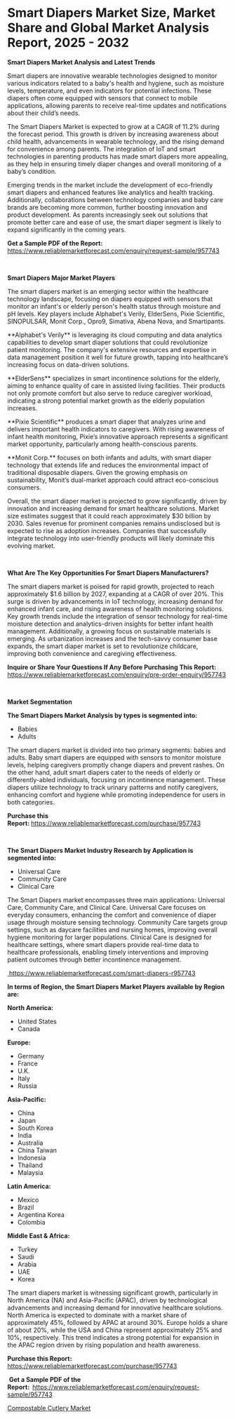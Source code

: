 <p><h1>Smart Diapers Market Size, Market Share and Global Market Analysis Report, 2025 - 2032</h1></p><p><strong>Smart Diapers Market Analysis and Latest Trends</strong></p>
<p><p>Smart diapers are innovative wearable technologies designed to monitor various indicators related to a baby's health and hygiene, such as moisture levels, temperature, and even indicators for potential infections. These diapers often come equipped with sensors that connect to mobile applications, allowing parents to receive real-time updates and notifications about their child’s needs.</p><p>The Smart Diapers Market is expected to grow at a CAGR of 11.2% during the forecast period. This growth is driven by increasing awareness about child health, advancements in wearable technology, and the rising demand for convenience among parents. The integration of IoT and smart technologies in parenting products has made smart diapers more appealing, as they help in ensuring timely diaper changes and overall monitoring of a baby’s condition.</p><p>Emerging trends in the market include the development of eco-friendly smart diapers and enhanced features like analytics and health tracking. Additionally, collaborations between technology companies and baby care brands are becoming more common, further boosting innovation and product development. As parents increasingly seek out solutions that promote better care and ease of use, the smart diaper segment is likely to expand significantly in the coming years.</p></p>
<p><strong>Get a Sample PDF of the Report:&nbsp;</strong> <a href="https://www.reliablemarketforecast.com/enquiry/request-sample/957743?utm_campaign=1899&utm_medium=2&utm_source=Github&utm_content=ia&utm_term=07022025&utm_id=smart-diapers">https://www.reliablemarketforecast.com/enquiry/request-sample/957743</a></p>
<p>&nbsp;</p>
<p><strong>Smart Diapers Major Market Players</strong></p>
<p><p>The smart diapers market is an emerging sector within the healthcare technology landscape, focusing on diapers equipped with sensors that monitor an infant's or elderly person's health status through moisture and pH levels. Key players include Alphabet's Verily, ElderSens, Pixie Scientific, SINOPULSAR, Monit Corp., Opro9, Simativa, Abena Nova, and Smartipants.</p><p>**Alphabet's Verily** is leveraging its cloud computing and data analytics capabilities to develop smart diaper solutions that could revolutionize patient monitoring. The company's extensive resources and expertise in data management position it well for future growth, tapping into healthcare’s increasing focus on data-driven solutions.</p><p>**ElderSens** specializes in smart incontinence solutions for the elderly, aiming to enhance quality of care in assisted living facilities. Their products not only promote comfort but also serve to reduce caregiver workload, indicating a strong potential market growth as the elderly population increases.</p><p>**Pixie Scientific** produces a smart diaper that analyzes urine and delivers important health indicators to caregivers. With rising awareness of infant health monitoring, Pixie’s innovative approach represents a significant market opportunity, particularly among health-conscious parents.</p><p>**Monit Corp.** focuses on both infants and adults, with smart diaper technology that extends life and reduces the environmental impact of traditional disposable diapers. Given the growing emphasis on sustainability, Monit’s dual-market approach could attract eco-conscious consumers.</p><p>Overall, the smart diaper market is projected to grow significantly, driven by innovation and increasing demand for smart healthcare solutions. Market size estimates suggest that it could reach approximately $30 billion by 2030. Sales revenue for prominent companies remains undisclosed but is expected to rise as adoption increases. Companies that successfully integrate technology into user-friendly products will likely dominate this evolving market.</p></p>
<p>&nbsp;</p>
<p><strong>What Are The Key Opportunities For Smart Diapers Manufacturers?</strong></p>
<p><p>The smart diapers market is poised for rapid growth, projected to reach approximately $1.6 billion by 2027, expanding at a CAGR of over 20%. This surge is driven by advancements in IoT technology, increasing demand for enhanced infant care, and rising awareness of health monitoring solutions. Key growth trends include the integration of sensor technology for real-time moisture detection and analytics-driven insights for better infant health management. Additionally, a growing focus on sustainable materials is emerging. As urbanization increases and the tech-savvy consumer base expands, the smart diaper market is set to revolutionize childcare, improving both convenience and caregiving effectiveness.</p></p>
<p><strong>Inquire or Share Your Questions If Any Before Purchasing This Report:</strong> <a href="https://www.reliablemarketforecast.com/enquiry/pre-order-enquiry/957743?utm_campaign=1899&utm_medium=2&utm_source=Github&utm_content=ia&utm_term=07022025&utm_id=smart-diapers">https://www.reliablemarketforecast.com/enquiry/pre-order-enquiry/957743</a></p>
<p>&nbsp;</p>
<p><strong>Market Segmentation</strong></p>
<p><strong>The Smart Diapers Market Analysis by types is segmented into:</strong></p>
<p><ul><li>Babies</li><li>Adults</li></ul></p>
<p><p>The smart diapers market is divided into two primary segments: babies and adults. Baby smart diapers are equipped with sensors to monitor moisture levels, helping caregivers promptly change diapers and prevent rashes. On the other hand, adult smart diapers cater to the needs of elderly or differently-abled individuals, focusing on incontinence management. These diapers utilize technology to track urinary patterns and notify caregivers, enhancing comfort and hygiene while promoting independence for users in both categories.</p></p>
<p><strong>Purchase this Report:&nbsp;</strong><a href="https://www.reliablemarketforecast.com/purchase/957743?utm_campaign=1899&utm_medium=2&utm_source=Github&utm_content=ia&utm_term=07022025&utm_id=smart-diapers">https://www.reliablemarketforecast.com/purchase/957743</a></p>
<p>&nbsp;</p>
<p><strong>The Smart Diapers Market Industry Research by Application is segmented into:</strong></p>
<p><ul><li>Universal Care</li><li>Community Care</li><li>Clinical Care</li></ul></p>
<p><p>The Smart Diapers market encompasses three main applications: Universal Care, Community Care, and Clinical Care. Universal Care focuses on everyday consumers, enhancing the comfort and convenience of diaper usage through moisture sensing technology. Community Care targets group settings, such as daycare facilities and nursing homes, improving overall hygiene monitoring for larger populations. Clinical Care is designed for healthcare settings, where smart diapers provide real-time data to healthcare professionals, enabling timely interventions and improving patient outcomes through better incontinence management.</p></p>
<p><a href="https://www.reliablemarketforecast.com/smart-diapers-r957743?utm_campaign=1899&utm_medium=2&utm_source=Github&utm_content=ia&utm_term=07022025&utm_id=smart-diapers">&nbsp;https://www.reliablemarketforecast.com/smart-diapers-r957743</a></p>
<p><strong>In terms of Region, the Smart Diapers Market Players available by Region are:</strong></p>
<p>
    <p> <strong> North America: </strong>
        <ul>
            <li>United States</li>
            <li>Canada</li>
        </ul>
        </p> 
    <p> <strong> Europe: </strong>
        <ul>
            <li>Germany</li>
            <li>France</li>
            <li>U.K.</li>
            <li>Italy</li>
            <li>Russia</li>
        </ul>
        </p> 
    <p> <strong> Asia-Pacific: </strong>
        <ul>
            <li>China</li>
            <li>Japan</li>
            <li>South Korea</li>
            <li>India</li>
            <li>Australia</li>
            <li>China Taiwan</li>
            <li>Indonesia</li>
            <li>Thailand</li>
            <li>Malaysia</li>
        </ul>
        </p> 
    <p> <strong> Latin America: </strong>
        <ul>
            <li>Mexico</li>
            <li>Brazil</li>
            <li>Argentina Korea</li>
            <li>Colombia</li>
        </ul>
        </p> 
    <p> <strong> Middle East & Africa: </strong>
        <ul>
            <li>Turkey</li>
            <li>Saudi</li>
            <li>Arabia</li>
            <li>UAE</li>
            <li>Korea</li>
        </ul>
    </p>
    </p>
<p><p>The smart diapers market is witnessing significant growth, particularly in North America (NA) and Asia-Pacific (APAC), driven by technological advancements and increasing demand for innovative healthcare solutions. North America is expected to dominate with a market share of approximately 45%, followed by APAC at around 30%. Europe holds a share of about 20%, while the USA and China represent approximately 25% and 10%, respectively. This trend indicates a strong potential for expansion in the APAC region driven by rising population and health awareness.</p></p>
<p><strong>Purchase this Report: </strong><a href="https://www.reliablemarketforecast.com/purchase/957743?utm_campaign=1899&utm_medium=2&utm_source=Github&utm_content=ia&utm_term=07022025&utm_id=smart-diapers">https://www.reliablemarketforecast.com/purchase/957743</a></p>
<p>&nbsp;<strong>Get a Sample PDF of the Report:&nbsp;&nbsp;</strong><a href="https://www.reliablemarketforecast.com/enquiry/request-sample/957743?utm_campaign=1899&utm_medium=2&utm_source=Github&utm_content=ia&utm_term=07022025&utm_id=smart-diapers">https://www.reliablemarketforecast.com/enquiry/request-sample/957743</a></p>
<p><strong></strong></p>
<p><p><a href="https://github.com/YashRP12/Market-Research-Report-List-7/blob/main/compostable-cutlery-market.md?utm_campaign=1899&utm_medium=2&utm_source=Github&utm_content=ia&utm_term=07022025&utm_id=smart-diapers">Compostable Cutlery Market</a></p></p>